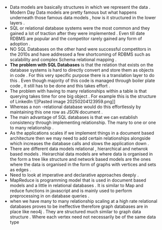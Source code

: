 
- Data models are basically structures in which we represent the data . Modern Day Data models are pretty famous but what happens underneath those famous data models , how is it structured in the lower layers .
- SQL or relational database systems were the most common and they gained a lot of traction after they were implemented . Even till date RDBMS are popular and the competitor rarely gained any form of adoption . 
- NO SQL Databases on the other hand were successful competitors in the 2010s and have addressed a few shortcoming of RDBMS such as scalability and complex Schema relational mapping . 
- **The problem with SQL Databases** is that the relation that exists on the database systems is hard to directly convert and store them as objects in code . For this very specific purpose there is a translation layer to do this . Even though majority of this code is managed through boiler plate code , it still has to be done and this takes effort . 
- The problem with having to many relationships within a table is that querying takes time for one big object . For example this is the structure of LinkedIn ![[Pasted image 20250204123959.png]]
- Whereas a non -relational database would do this effortlessly by maintaining this one row as JSON document . 
- The main advantage of SQL databases is that we can establish consistency through implementing relationship. The many to one or one to many relationship . 
- As the applications scales if we implement things in a document based architecture then we may need to add certain relationships alongside which increases the database calls and slows the application down . 
- There are different data models relational , hierarchical  and netwrok based models . Heirarchial data models are where data is organised in the form a tree like structure and network based models are the ones where the data is organised in the form of graphs with vertices and sets as edges . 
- Need to look at imperative and declarative approaches deeply . 
- MapReduce is programming model that is used in document based models and a little in relational databases . It is similar to Map and reduce functions in javascript and is mainly used to perform preprocessing in on database queries . 
- when we have many to many relationship scaling at a high rate relational databases proves to be ineffective therefore graph databases are in place like neo4j . They are structured much similar to graph data structure . Where each vertex need not necessarily be of the same data type 